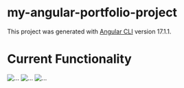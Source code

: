 # my-angular-portfolio-project

This project was generated with [Angular CLI](https://github.com/angular/angular-cli) version 17.1.1.

# Current Functionality
![...](https://github.com/pippin-29/my-angular-portfolio-project/blob/main/screenshots/Screenshot%202024-01-29%20at%2011.56.29%E2%80%AFam.png?raw=true)
![...](https://github.com/pippin-29/my-angular-portfolio-project/blob/main/screenshots/Screenshot%202024-01-29%20at%2011.56.48%E2%80%AFam.png?raw=true)
![...]()